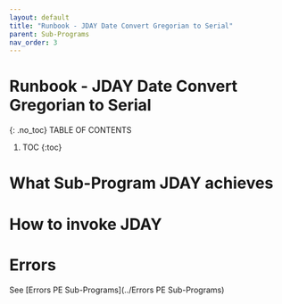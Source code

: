 ```yaml
---
layout: default
title: "Runbook - JDAY Date Convert Gregorian to Serial"
parent: Sub-Programs
nav_order: 3
---
```


# Runbook - JDAY Date Convert Gregorian to Serial
{: .no_toc}
TABLE OF CONTENTS 
1. TOC
{:toc}  

# What Sub-Program JDAY achieves

# How to invoke JDAY

# Errors
See [Errors PE Sub-Programs](../Errors PE Sub-Programs)

